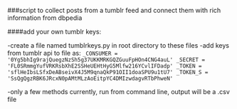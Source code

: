 ###script to collect posts from a tumblr feed and connect them with rich information from dbpedia

####add your own tumblr keys: 

-create a file named tumblrkeys.py in root directory to these files
-add keys from tumblr api to file as:
`_CONSUMER =   '0Yg5bhIg9rajQuegzNzSh5g37UKKMRKGQZGuuFpHOn4CNG4auL'
_SECRET =     'FL0SRmmgYufVRKRsbXhE2SSHeUEHtHyG5Mlfw216YCvlIFDadp'
_TOKEN =      'sflHeIbsLSfxDeABseivX4J5M9qnaQkP91OII1doaSPU9u1tU7'
_TOKEN_S =    'SsQgQgzRBK6JRcxN0pAMtMLzAoEitpYC4DMIzwdagvRTbPhweN'`

-only a few methods currently, run from command line, output will be a .csv file
